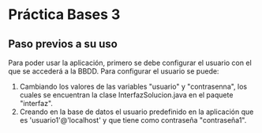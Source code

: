 # Práctica Bases 3
 
## Paso previos a su uso

Para poder usar la aplicación, primero se debe configurar el usuario con el que se accederá a la BBDD. Para configurar el usuario se puede:
  1. Cambiando los valores de las variables "usuario" y "contrasenna", los cuales se encuentran la clase InterfazSolucion.java en el paquete "interfaz".
  2. Creando en la base de datos el usuario predefinido en la aplicación que es 'usuario1'@'localhost' y que tiene como contraseña "contraseña1".
